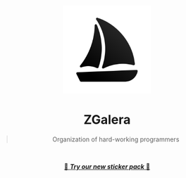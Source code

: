 <!-- markdownlint-disable no-inline-html first-line-h1 heading-start-left-->

<div align="center">
  <img alt="Boat" src="../assets/logo.svg" height="200">

  # ZGalera

  > Organization of hard-working programmers

  <br>

  [🧧 ***Try our new sticker pack*** 🧧](https://t.me/addstickers/ZGaleraStickers)
</div>
